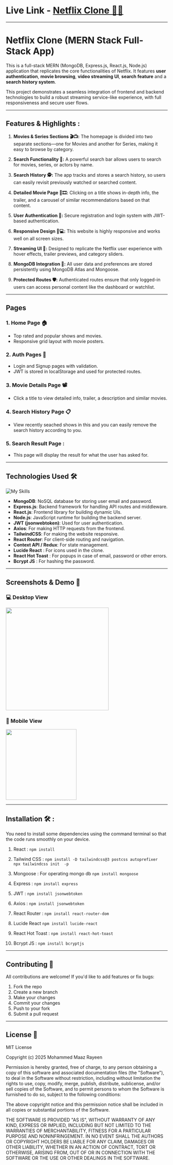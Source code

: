 # Live Link - [Netflix Clone 🎥🍿](https://netflix-clone-production-636d.up.railway.app/)

---

# Netflix Clone (MERN Stack Full-Stack App)

This is a full-stack MERN (MongoDB, Express.js, React.js, Node.js) application that replicates the core functionalities of Netflix. It features **user authentication**, **movie browsing**, **video streaming UI**, **search feature** and a **search history system**.

This project demonstrates a seamless integration of frontend and backend technologies to build a robust streaming service-like experience, with full responsiveness and secure user flows.

---

## Features & Highlights : 

1) **Movies & Series Sections 🎬📺:** The homepage is divided into two separate sections—one for Movies and another for Series, making it easy to browse by category.
   
2) **Search Functionality 🔎:** A powerful search bar allows users to search for movies, series, or actors by name.
   
3) **Search History 🕵️:** The app tracks and stores a search history, so users can easily revisit previously watched or searched content.
 
4) **Detailed Movie Page 📝🎞:** Clicking on a title shows in-depth info, the trailer, and a carousel of similar recommendations based on that content.

5) **User Authentication 🔐:** Secure registration and login system with JWT-based authentication.

6) **Responsive Design 📱💻:** This website is highly responsive and works well on all screen sizes. 

7) **Streaming UI 🍿:** Designed to replicate the Netflix user experience with hover effects, trailer previews, and category sliders.

8) **MongoDB Integration 🍃:** All user data and preferences are stored persistently using MongoDB Atlas and Mongoose.

9) **Protected Routes 🛡:** Authenticated routes ensure that only logged-in users can access personal content like the dashboard or watchlist.

---

## Pages

### 1. **Home Page** 🏠  
   - Top rated and popular shows and movies.
   - Responsive grid layout with movie posters.

### 2. **Auth Pages** 🔑  
   - Login and Signup pages with validation.
   - JWT is stored in localStorage and used for protected routes.

### 3. **Movie Details Page** 📽  
   - Click a title to view detailed info, trailer, a description and similar movies.

### 4. **Search History Page** 📋  
   - View recently seached shows in this and you can easily remove the search history according to you.

### 5. **Search Result Page** :
- This page will display the result for what the user has asked for.

---


## Technologies Used 🛠️

![My Skills](https://skillicons.dev/icons?i=mongodb,express,react,nodejs,js,html,css,tailwind)

- **MongoDB**: NoSQL database for storing user email and password.
- **Express.js**: Backend framework for handling API routes and middleware.
- **React.js**: Frontend library for building dynamic UIs.
- **Node.js**: JavaScript runtime for building the backend server.
- **JWT (jsonwebtoken)**: Used for user authentication.
- **Axios**: For making HTTP requests from the frontend.
- **TailwindCSS**: For making the website responsive.
- **React Router**: For client-side routing and navigation.
- **Context API / Redux**: For state management.
- **Lucide React** : For icons used in the clone.
- **React Hot Toast** : For popups in case of email, password or other errors.
- **Bcrypt JS** : For hashing the password.

---

## Screenshots & Demo 📸

### 💻 Desktop View

[<img src="https://your-demo-screenshot-url.com/desktop.png" width="320">](https://your-demo-link.com)

### 📱 Mobile View

[<img src="https://your-demo-screenshot-url.com/mobile.png" width="220">](https://your-demo-link.com)

---


## Installation 🛠️ :
You need to install some dependencies using the command terminal so that the code runs smoothly on your device.

1) React :
`npm install `

2) Tailwind CSS :
   `npm install -D tailwindcss@3 postcss autoprefixer`
     
    `npx tailwindcss init  -p`

3) Mongoose : For operating mongo db
   `npm install mongoose`

4) Express :
   `npm install express`

5) JWT :
   `npm install jsonwebtoken`
6) Axios :
   `npm install jsonwebtoken`
7) React Router :
`npm install react-router-dom`
8) Lucide React
 `npm install lucide-react`
9) React Hot Toast :
`npm install react-hot-toast`
10) Bcrypt JS : 
`npm install bcryptjs`
---

## Contributing 🤝

All contributions are welcome! If you'd like to add features or fix bugs:

1. Fork the repo
2. Create a new branch 
3. Make your changes
4. Commit your changes
5. Push to your fork 
6. Submit a pull request

---

## License 📄


MIT License

Copyright (c) 2025 Mohammed Maaz Rayeen

Permission is hereby granted, free of charge, to any person obtaining a copy
of this software and associated documentation files (the "Software"), to deal
in the Software without restriction, including without limitation the rights
to use, copy, modify, merge, publish, distribute, sublicense, and/or sell
copies of the Software, and to permit persons to whom the Software is
furnished to do so, subject to the following conditions:

The above copyright notice and this permission notice shall be included in all
copies or substantial portions of the Software.

THE SOFTWARE IS PROVIDED "AS IS", WITHOUT WARRANTY OF ANY KIND, EXPRESS OR
IMPLIED, INCLUDING BUT NOT LIMITED TO THE WARRANTIES OF MERCHANTABILITY,
FITNESS FOR A PARTICULAR PURPOSE AND NONINFRINGEMENT. IN NO EVENT SHALL THE
AUTHORS OR COPYRIGHT HOLDERS BE LIABLE FOR ANY CLAIM, DAMAGES OR OTHER
LIABILITY, WHETHER IN AN ACTION OF CONTRACT, TORT OR OTHERWISE, ARISING FROM,
OUT OF OR IN CONNECTION WITH THE SOFTWARE OR THE USE OR OTHER DEALINGS IN THE
SOFTWARE.
